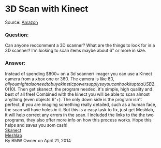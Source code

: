 # 3D Scan with Kinect

Source: [Amazon](https://www.amazon.com/FlashForge-Structure-Optimized-Platform-Extruder/dp/B00I8NM6JO/ref=pd_lpo_328_tr_img_3?_encoding=UTF8&psc=1&refRID=NS7ZKRXGZ5YMGAR8WY7G)
### Question:
Can anyone reccomment a 3D scanner? What are the things to look for in a 3D scanner? I'm looking to scan items maybe about 6" or more in size.  
### Answer:
Instead of spending $800+ on a 3d scanner/ imager you can use a Kinect camera from a xbox one or 360. The camera is like $80, all you might also need to buy a kinetic power supply so you can hook it up to a USB 2.0 ($10). Then get skanect, the program needed, it's simple, high quality and best of all free! Combined with the kinect you will be able to scan almost anything (even objects 6"+). The only down side is the program isn't perfect, if you are imaging something really detailed, such as a human face, the scan will have holes in it. But this is a easy task to fix, just get Meshlab, it will help correct any errors in the scan. I included the links to the the two programs, they also offer more info on how this process works. Hope this helps and saves you som cash!    
[Skanect](http://skanect.occipital.com)  
[Meshlab](http://meshlab.sourceforge.net)  
By BMW Owner on April 21, 2014
